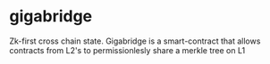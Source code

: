 # gigabridge
Zk-first cross chain state. 
Gigabridge is a smart-contract that allows contracts from L2's to permissionlesly share a merkle tree on L1

